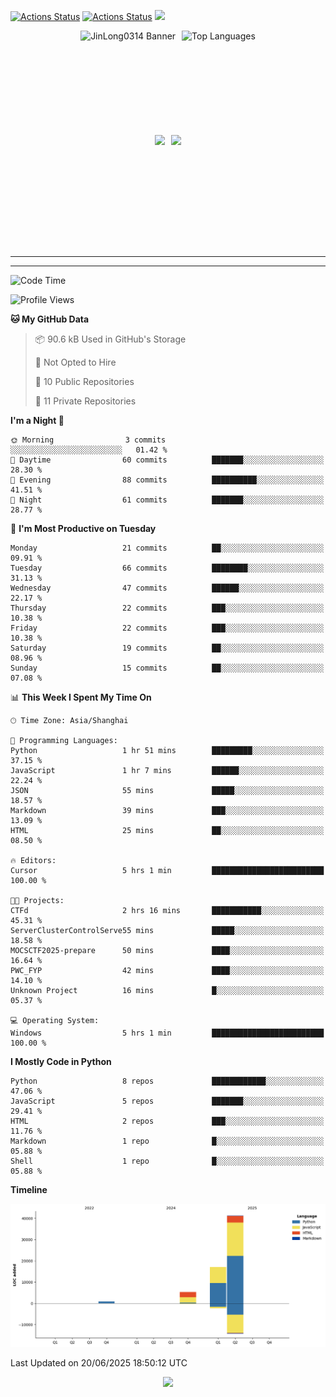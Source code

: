 [![Actions Status](https://github.com/JinLong0314/JinLong0314/workflows/wakatime-stats/badge.svg)](https://github.com/JinLong0314/JinLong0314/actions)
[![Actions Status](https://github.com/JinLong0314/JinLong0314/workflows/update-gh-activity-new/badge.svg)](https://github.com/JinLong0314/JinLong0314/actions)
![](https://visitor-badge-deno.deno.dev/JinLong0314.JinLong0314.svg)
<br>
 
<div align="center" style="display: flex; justify-content: center; align-items: center; gap: 10px;">
  <img src="https://socialify.git.ci/JinLong0314/JinLong0314/image?custom_language=Python&font=Inter&language=1&name=1&pattern=Plus" alt="JinLong0314 Banner" height="150"/>
  <img src="https://github-readme-stats.vercel.app/api/top-langs/?username=JinLong0314&hide_border=true" alt="Top Languages" height="150"/>
</div>

<br>

<div align="center" style="display: flex; justify-content: center; align-items: center; gap: 10px;">
  <img src="https://spotify-github-profile.kittinanx.com/api/view?uid=31afscsa66thkz2rxnganseg5i3a&cover_image=true&theme=default&show_offline=false&background_color=121212&interchange=true&bar_color=53b14f&bar_color_cover=true"  height="180"/>
  <img src="https://spotify-recently-played-readme.vercel.app/api?user=31afscsa66thkz2rxnganseg5i3a&count=5&width=600" height="180"/>
</div>


---

<!--START_SECTION:activity-->

<!--END_SECTION:activity-->

---

<!--START_SECTION:waka-->
![Code Time](http://img.shields.io/badge/Code%20Time-5%20hrs%201%20min-blue)

![Profile Views](http://img.shields.io/badge/Profile%20Views-250-blue)

**🐱 My GitHub Data** 

> 📦 90.6 kB Used in GitHub's Storage 
 > 
> 🚫 Not Opted to Hire
 > 
> 📜 10 Public Repositories 
 > 
> 🔑 11 Private Repositories 
 > 
**I'm a Night 🦉** 

```text
🌞 Morning                3 commits           ░░░░░░░░░░░░░░░░░░░░░░░░░   01.42 % 
🌆 Daytime                60 commits          ███████░░░░░░░░░░░░░░░░░░   28.30 % 
🌃 Evening                88 commits          ██████████░░░░░░░░░░░░░░░   41.51 % 
🌙 Night                  61 commits          ███████░░░░░░░░░░░░░░░░░░   28.77 % 
```
📅 **I'm Most Productive on Tuesday** 

```text
Monday                   21 commits          ██░░░░░░░░░░░░░░░░░░░░░░░   09.91 % 
Tuesday                  66 commits          ████████░░░░░░░░░░░░░░░░░   31.13 % 
Wednesday                47 commits          ██████░░░░░░░░░░░░░░░░░░░   22.17 % 
Thursday                 22 commits          ███░░░░░░░░░░░░░░░░░░░░░░   10.38 % 
Friday                   22 commits          ███░░░░░░░░░░░░░░░░░░░░░░   10.38 % 
Saturday                 19 commits          ██░░░░░░░░░░░░░░░░░░░░░░░   08.96 % 
Sunday                   15 commits          ██░░░░░░░░░░░░░░░░░░░░░░░   07.08 % 
```


📊 **This Week I Spent My Time On** 

```text
🕑︎ Time Zone: Asia/Shanghai

💬 Programming Languages: 
Python                   1 hr 51 mins        █████████░░░░░░░░░░░░░░░░   37.15 % 
JavaScript               1 hr 7 mins         ██████░░░░░░░░░░░░░░░░░░░   22.24 % 
JSON                     55 mins             █████░░░░░░░░░░░░░░░░░░░░   18.57 % 
Markdown                 39 mins             ███░░░░░░░░░░░░░░░░░░░░░░   13.09 % 
HTML                     25 mins             ██░░░░░░░░░░░░░░░░░░░░░░░   08.50 % 

🔥 Editors: 
Cursor                   5 hrs 1 min         █████████████████████████   100.00 % 

🐱‍💻 Projects: 
CTFd                     2 hrs 16 mins       ███████████░░░░░░░░░░░░░░   45.31 % 
ServerClusterControlServe55 mins             █████░░░░░░░░░░░░░░░░░░░░   18.58 % 
MOCSCTF2025-prepare      50 mins             ████░░░░░░░░░░░░░░░░░░░░░   16.64 % 
PWC_FYP                  42 mins             ████░░░░░░░░░░░░░░░░░░░░░   14.10 % 
Unknown Project          16 mins             █░░░░░░░░░░░░░░░░░░░░░░░░   05.37 % 

💻 Operating System: 
Windows                  5 hrs 1 min         █████████████████████████   100.00 % 
```

**I Mostly Code in Python** 

```text
Python                   8 repos             ████████████░░░░░░░░░░░░░   47.06 % 
JavaScript               5 repos             ███████░░░░░░░░░░░░░░░░░░   29.41 % 
HTML                     2 repos             ███░░░░░░░░░░░░░░░░░░░░░░   11.76 % 
Markdown                 1 repo              █░░░░░░░░░░░░░░░░░░░░░░░░   05.88 % 
Shell                    1 repo              █░░░░░░░░░░░░░░░░░░░░░░░░   05.88 % 
```



**Timeline**

![Lines of Code chart](https://raw.githubusercontent.com/JinLong0314/JinLong0314/master/assets/bar_graph.png)


 Last Updated on 20/06/2025 18:50:12 UTC
<!--END_SECTION:waka-->



<p align="center">
  <img src="https://capsule-render.vercel.app/api?type=waving&color=gradient&height=60&section=footer"/>
</p>

